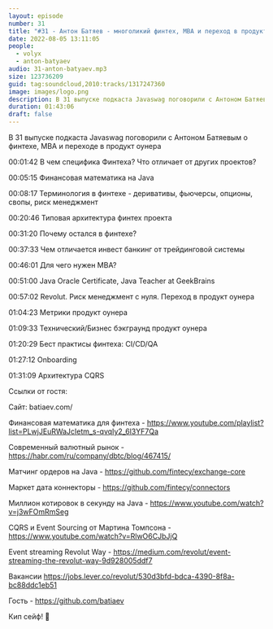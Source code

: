 ```yaml
---
layout: episode
number: 31
title: "#31 - Антон Батяев - многоликий финтех, MBA и переход в продукт оунера"
date: 2022-08-05 13:11:05
people:
  - volyx
  - anton-batyaev
audio: 31-anton-batyaev.mp3
size: 123736209
guid: tag:soundcloud,2010:tracks/1317247360
image: images/logo.png
description: В 31 выпуске подкаста Javaswag поговорили с Антоном Батяевым о финтехе, MBA и переходе в продукт оунера
duration: 01:43:06
draft: false
---
```


В 31 выпуске подкаста Javaswag поговорили с Антоном Батяевым о финтехе, MBA и переходе в продукт оунера



00:01:42 В чем специфика Финтеха? Что отличает от других проектов?

00:05:15 Финансовая математика на Java

00:08:17 Терминология в финтехе - деривативы, фьючерсы, опционы, свопы, риск менеджмент

00:20:46 Типовая архитектура финтех проекта

00:31:20 Почему остался в финтехе?

00:37:33 Чем отличается инвест банкинг от трейдинговой системы

00:46:01 Для чего нужен MBA?

00:51:00 Java Oracle Certificate, Java Teacher at GeekBrains

00:57:02 Revolut. Риск менеджмент с нуля. Переход в продукт оунера

01:04:23 Метрики продукт оунера

01:09:33 Технический/Бизнес бэкграунд продукт оунера

01:20:29 Бест практисы финтеха: CI/CD/QA

01:27:12 Onboarding

01:31:09 Архитектура CQRS

 

Ссылки от гостя:



Сайт: batiaev.com/



Финансовая математика для финтеха - https://www.youtube.com/playlist?list=PLwjJEuRWaJcIetm_s-qvqIy2_6l3YF7Qa

Современный валютный рынок - https://habr.com/ru/company/dbtc/blog/467415/

Матчинг ордеров на Java - https://github.com/fintecy/exchange-core

Маркет дата коннекторы - https://github.com/fintecy/connectors

Миллион котировок в секунду на Java - https://www.youtube.com/watch?v=j3wFOmRmSeg

CQRS и Event Sourcing от Мартина Томпсона - https://www.youtube.com/watch?v=RlwO6CJbJjQ

Event streaming Revolut Way - https://medium.com/revolut/event-streaming-the-revolut-way-9d928005ddf7

Вакансии https://jobs.lever.co/revolut/530d3bfd-bdca-4390-8f8a-bc88ddc1eb51



Гость - https://github.com/batiaev



Кип сейф! 🖖